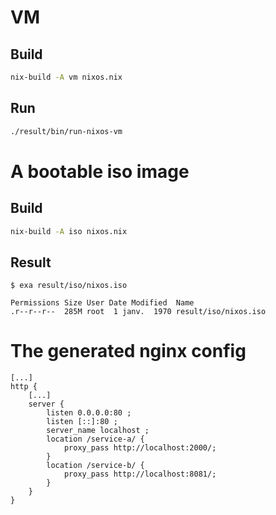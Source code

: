 # VM

## Build

```sh
nix-build -A vm nixos.nix
```

## Run

```sh
./result/bin/run-nixos-vm
```

# A bootable iso image

## Build

```sh
nix-build -A iso nixos.nix
```
## Result

```
$ exa result/iso/nixos.iso

Permissions Size User Date Modified  Name
.r--r--r--  285M root  1 janv.  1970 result/iso/nixos.iso
```

# The generated nginx config

```
[...]
http {
    [...]
	server {
		listen 0.0.0.0:80 ;
		listen [::]:80 ;
		server_name localhost ;
		location /service-a/ {
			proxy_pass http://localhost:2000/;
		}
		location /service-b/ {
			proxy_pass http://localhost:8081/;
		}
	}
}
```
